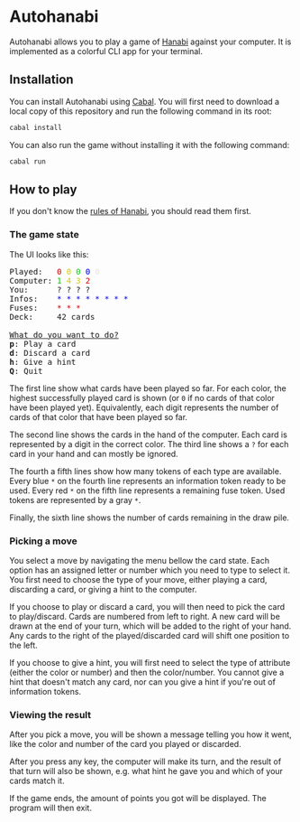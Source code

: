 # Autohanabi

Autohanabi allows you to play a game of [Hanabi](https://en.wikipedia.org/wiki/Hanabi_(card_game))
against your computer.
It is implemented as a colorful CLI app for your terminal.

## Installation

You can install Autohanabi using [Cabal](https://www.haskell.org/cabal/).
You will first need to download a local copy of this repository
and run the following command in its root:

```sh
cabal install
```

You can also run the game without installing it with the following command:

```sh
cabal run
```

## How to play

If you don't know the [rules of Hanabi](https://en.wikipedia.org/wiki/Hanabi_(card_game)#Gameplay),
you should read them first.

### The game state

The UI looks like this:

<pre>
Played:   <span style="color:#cd0000;">0</span> <span style="color:#cdcd00;">0</span> <span style="color:#00cd00;">0</span> <span style="color:#0000ee;">0</span> <span style="color:#e5e5e5;">0</span>
Computer: <span style="color:#00cd00;">1</span> <span style="color:#cdcd00;">4</span> <span style="color:#cdcd00;">3</span> <span style="color:#cd0000;">2</span>
You:      ? ? ? ?
Infos:    <span style="color:#0000ee;">*</span> <span style="color:#0000ee;">*</span> <span style="color:#0000ee;">*</span> <span style="color:#0000ee;">*</span> <span style="color:#0000ee;">*</span> <span style="color:#0000ee;">*</span> <span style="color:#0000ee;">*</span> <span style="color:#0000ee;">*</span>
Fuses:    <span style="color:#cd0000;">*</span> <span style="color:#cd0000;">*</span> <span style="color:#cd0000;">*</span>
Deck:     42 cards

<span style="text-decoration:underline;">What do you want to do?</span>
<span style="font-weight:bold;">p</span>: Play a card
<span style="font-weight:bold;">d</span>: Discard a card
<span style="font-weight:bold;">h</span>: Give a hint
<span style="font-weight:bold;">Q</span>: Quit
</pre>

The first line show what cards have been played so far.
For each color, the highest successfully played card is shown
(or `0` if no cards of that color have been played yet).
Equivalently, each digit represents the number of cards of that color that have been played so far.

The second line shows the cards in the hand of the computer.
Each card is represented by a digit in the correct color.
The third line shows a `?` for each card in your hand and can mostly be ignored.

The fourth a fifth lines show how many tokens of each type are available.
Every blue `*` on the fourth line represents an information token ready to be used.
Every red `*` on the fifth line represents a remaining fuse token.
Used tokens are represented by a gray `*`.

Finally, the sixth line shows the number of cards remaining in the draw pile.

### Picking a move

You select a move by navigating the menu bellow the card state.
Each option has an assigned letter or number which you need to type to select it.
You first need to choose the type of your move, either playing a card, discarding a card,
or giving a hint to the computer.

If you choose to play or discard a card, you will then need to pick the card to play/discard.
Cards are numbered from left to right.
A new card will be drawn at the end of your turn, which will be added to the right of your hand.
Any cards to the right of the played/discarded card will shift one position to the left.

If you choose to give a hint, you will first need to select the type of attribute
(either the color or number) and then the color/number.
You cannot give a hint that doesn't match any card,
nor can you give a hint if you're out of information tokens.

### Viewing the result

After you pick a move, you will be shown a message telling you how it went,
like the color and number of the card you played or discarded.

After you press any key, the computer will make its turn,
and the result of that turn will also be shown,
e.g. what hint he gave you and which of your cards match it.

If the game ends, the amount of points you got will be displayed.
The program will then exit.
